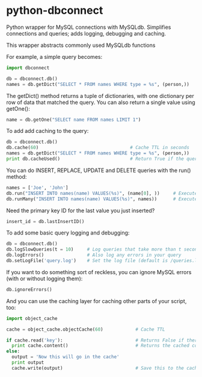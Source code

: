 # python-dbconnect

Python wrapper for MySQL connections with MySQLdb. Simplifies connections and queries; adds logging, debugging and caching.

This wrapper abstracts commonly used MySQLdb functions

For example, a simple query becomes:
~~~python
import dbconnect

db = dbconnect.db()
names = db.getDict("SELECT * FROM names WHERE type = %s", (person,))
~~~

The getDict() method returns a tuple of dictionaries, with one dictionary per row of data that matched the query. You can also return a single value using getOne():

~~~python
name = db.getOne("SELECT name FROM names LIMIT 1")
~~~

To add add caching to the query:

~~~python
db = dbconnect.db()
db.cache(60)                                  # Cache TTL in seconds
names = db.getDict("SELECT * FROM names WHERE type = %s", (person,))
print db.cacheUsed()                          # Return True if the query delivered cached results
~~~

You can do INSERT, REPLACE, UPDATE and DELETE queries with the run() method:

~~~python
names = ['Joe', 'John']
db.run("INSERT INTO names(name) VALUES(%s)", (name[0], ))     # Execute one query
db.runMany("INSERT INTO names(name) VALUES(%s)", names))      # Execute query for a list of values
~~~

Need the primary key ID for the last value you just inserted?

~~~python
insert_id = db.lastInsertID()
~~~

To add some basic query logging and debugging:

~~~python
db = dbconnect.db()
db.logSlowQueries(t = 10)     # Log queries that take more than t seconds
db.logErrors()                # Also log any errors in your query
db.setLogFile('query.log')    # Set the log file (default is /queries.log)
~~~

If you want to do something sort of reckless, you can ignore MySQL errors (with or without logging them):
~~~python
db.ignoreErrors()
~~~

And you can use the caching layer for caching other parts of your script, too:
~~~python
import object_cache

cache = object_cache.objectCache(60)            # Cache TTL

if cache.read('key'):                           # Returns False if there is no non-expired cached value
  print cache.content()                         # Returns the cached content
else:
  output = 'Now this will go in the cache'
  print output
  cache.write(output)                           # Save this to the cache

~~~
